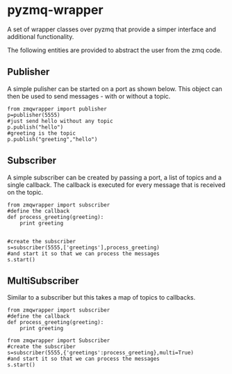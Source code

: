 pyzmq-wrapper
=============

A set of wrapper classes over pyzmq that provide a simper interface and additional functionality.

The following entities are provided to abstract the user from the zmq code.

Publisher
---------

A simple pulisher can be started on a port as shown below. This object can then be used to send
messages - with or without a topic.

    from zmqwrapper import publisher 
    p=publisher(5555)
    #just send hello without any topic
    p.publish("hello")
    #greeting is the topic
    p.publish("greeting","hello")
    
    
Subscriber
----------

A simple subscriber can be created by passing a port, a list of topics and a single callback. The callback is executed
for every message that is received on the topic.


    from zmqwrapper import subscriber
    #define the callback
    def process_greeting(greeting):
        print greeting
        
    
    #create the subscriber
    s=subscriber(5555,['greetings'],process_greeting)
    #and start it so that we can process the messages
    s.start()
    

MultiSubscriber
---------------

Similar to a subscriber but this takes a map of topics to callbacks.

    from zmqwrapper import subscriber
    #define the callback
    def process_greeting(greeting):
        print greeting
        
    from zmqwrapper import Subscriber
    #create the subscriber
    s=subscriber(5555,{'greetings':process_greeting},multi=True)
    #and start it so that we can process the messages
    s.start()

